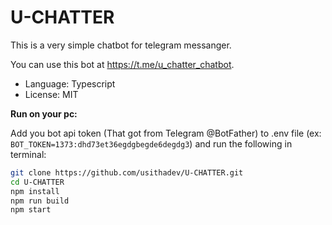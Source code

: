 # U-CHATTER
This is a very simple chatbot for telegram messanger.     

You can use this bot at https://t.me/u_chatter_chatbot.

- Language: Typescript
- License: MIT  

**Run on your pc:**  

Add you bot api token (That got from Telegram @BotFather) to .env file (ex: `BOT_TOKEN=1373:dhd73et36egdgbegde6degdg3`) and run the following in terminal: 

```bash
git clone https://github.com/usithadev/U-CHATTER.git  
cd U-CHATTER  
npm install  
npm run build  
npm start  
```

